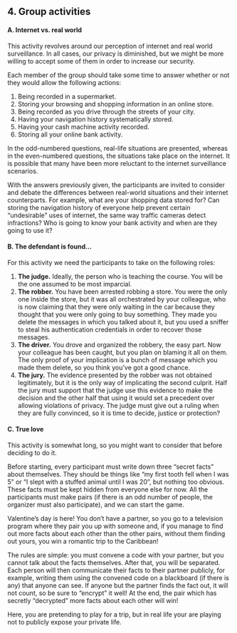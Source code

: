 ## 4. Group activities

#### A. Internet vs. real world
This activity revolves around our perception of internet and real world surveillance. In all cases, our privacy is diminished, but we might be more willing to accept some of them in order to increase our security.

Each member of the group should take some time to answer whether or not they would allow the following actions:

1. Being recorded in a supermarket.
2. Storing your browsing and shopping information in an online store.
3. Being recorded as you drive through the streets of your city.
4. Having your navigation history systematically stored.
5. Having your cash machine activity recorded.
6. Storing all your online bank activity.

In the odd-numbered questions, real-life situations are presented, whereas in the even-numbered questions, the situations take place on the internet. It is possible that many have been more reluctant to the internet surveillance scenarios.

With the answers previously given, the participants are invited to consider and debate the differences between real-world situations and their internet counterparts. For example, what are your shopping data stored for? Can storing the navigation history of everyone help prevent certain “undesirable” uses of internet, the same way traffic cameras detect infractions? Who is going to know your bank activity and when are they going to use it?

#### B. The defendant is found…

For this activity we need the participants to take on the following roles:

1. **The judge.** Ideally, the person who is teaching the course. You will be the one assumed to be most imparcial.
2. **The robber.** You have been arrested robbing a store. You were the only one inside the store, but it was all orchestrated by your colleague, who is now claiming that they were only waiting in the car because they thought that you were only going to buy something. They made you delete the messages in which you talked about it, but you used a sniffer to steal his authentication credentials in order to recover those messages.
3. **The driver.** You drove and organized  the robbery, the easy part. Now your colleague has been caught, but you plan on blaming it all on them. The only proof of your implication is a bunch of message which you made them delete, so you think you’ve got a good chance.
4. **The jury.** The evidence presented by the robber was not obtained legitimately, but it is the only way of implicating the second culprit. Half the jury must support that the judge use this evidence to make the decision and the other half that using it would set a precedent over allowing violations of privacy. The judge must give out a ruling when they are fully convinced, so it is time to decide, justice or protection?


#### C. True love
This activity is somewhat long, so you might want to consider that before deciding to do it.

Before starting, every participant must  write down three “secret facts” about themselves. They should be things like “my first tooth fell when I was 5” or “I slept with a stuffed animal until I was 20”, but nothing too obvious. These facts must be kept hidden from everyone else for now. All the participants must make pairs (if there is an odd number of people, the organizer must also participate), and we can start the game.

Valentine’s day is here! You don’t have a partner, so you go to a television program where they pair you up with someone and, if you manage to find out more facts about each other than the other pairs, without them finding out yours, you win a romantic trip to the Caribbean!

The rules are simple: you must convene a code with your partner, but you cannot talk about the facts themselves. After that, you will be separated. Each person will then communicate their facts to their partner publicly, for example, writing them using the convened code on a blackboard (if there is any) that anyone can see. If anyone but the partner finds the fact out, it will not count, so be sure to “encrypt” it well! At the end, the pair which has secretly “decrypted” more facts about each other will win!

Here, you are pretending to play for a trip, but in real life your are playing not to publicly expose your private life.
